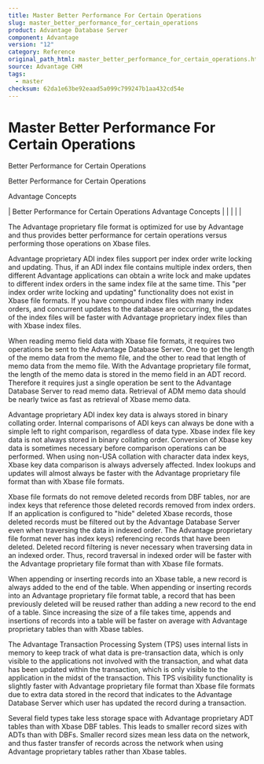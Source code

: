 ```yaml
---
title: Master Better Performance For Certain Operations
slug: master_better_performance_for_certain_operations
product: Advantage Database Server
component: Advantage
version: "12"
category: Reference
original_path_html: master_better_performance_for_certain_operations.htm
source: Advantage CHM
tags:
  - master
checksum: 62da1e63be92eaad5a099c799247b1aa432cd54e
---
```


# Master Better Performance For Certain Operations

Better Performance for Certain Operations

Better Performance for Certain Operations

Advantage Concepts

| Better Performance for Certain Operations  Advantage Concepts |  |  |  |  |

The Advantage proprietary file format is optimized for use by Advantage and thus provides better performance for certain operations versus performing those operations on Xbase files.

Advantage proprietary ADI index files support per index order write locking and updating. Thus, if an ADI index file contains multiple index orders, then different Advantage applications can obtain a write lock and make updates to different index orders in the same index file at the same time. This "per index order write locking and updating" functionality does not exist in Xbase file formats. If you have compound index files with many index orders, and concurrent updates to the database are occurring, the updates of the index files will be faster with Advantage proprietary index files than with Xbase index files.

When reading memo field data with Xbase file formats, it requires two operations be sent to the Advantage Database Server. One to get the length of the memo data from the memo file, and the other to read that length of memo data from the memo file. With the Advantage proprietary file format, the length of the memo data is stored in the memo field in an ADT record. Therefore it requires just a single operation be sent to the Advantage Database Server to read memo data. Retrieval of ADM memo data should be nearly twice as fast as retrieval of Xbase memo data.

Advantage proprietary ADI index key data is always stored in binary collating order. Internal comparisons of ADI keys can always be done with a simple left to right comparison, regardless of data type. Xbase index file key data is not always stored in binary collating order. Conversion of Xbase key data is sometimes necessary before comparison operations can be performed. When using non-USA collation with character data index keys, Xbase key data comparison is always adversely affected. Index lookups and updates will almost always be faster with the Advantage proprietary file format than with Xbase file formats.

Xbase file formats do not remove deleted records from DBF tables, nor are index keys that reference those deleted records removed from index orders. If an application is configured to "hide" deleted Xbase records, those deleted records must be filtered out by the Advantage Database Server even when traversing the data in indexed order. The Advantage proprietary file format never has index keys) referencing records that have been deleted. Deleted record filtering is never necessary when traversing data in an indexed order. Thus, record traversal in indexed order will be faster with the Advantage proprietary file format than with Xbase file formats.

When appending or inserting records into an Xbase table, a new record is always added to the end of the table. When appending or inserting records into an Advantage proprietary file format table, a record that has been previously deleted will be reused rather than adding a new record to the end of a table. Since increasing the size of a file takes time, appends and insertions of records into a table will be faster on average with Advantage proprietary tables than with Xbase tables.

The Advantage Transaction Processing System (TPS) uses internal lists in memory to keep track of what data is pre-transaction data, which is only visible to the applications not involved with the transaction, and what data has been updated within the transaction, which is only visible to the application in the midst of the transaction. This TPS visibility functionality is slightly faster with Advantage proprietary file format than Xbase file formats due to extra data stored in the record that indicates to the Advantage Database Server which user has updated the record during a transaction.

Several field types take less storage space with Advantage proprietary ADT tables than with Xbase DBF tables. This leads to smaller record sizes with ADTs than with DBFs. Smaller record sizes mean less data on the network, and thus faster transfer of records across the network when using Advantage proprietary tables rather than Xbase tables.
